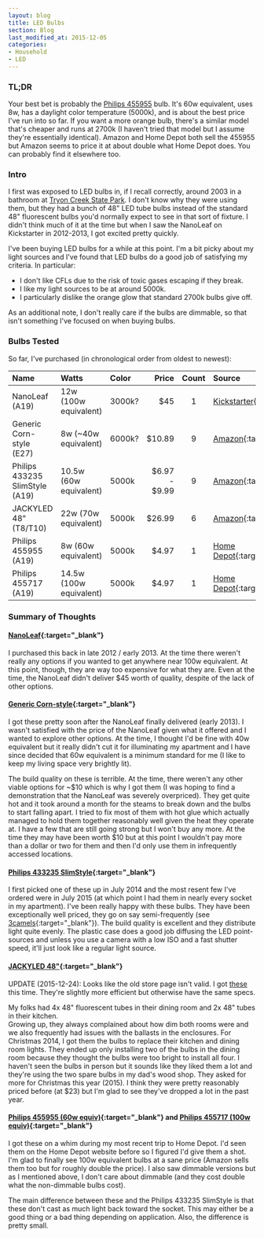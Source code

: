 ```yaml
---
layout: blog
title: LED Bulbs
section: Blog
last_modified_at: 2015-12-05
categories:
- Household
- LED
---
```


### TL;DR
Your best bet is probably the [Philips 455955][455955] bulb.  It's 60w equivalent, uses 8w, has a 
daylight color temperature (5000k), and is about the best price I've run into so far.  If you want
a more orange bulb, there's a similar model that's cheaper and runs at 2700k (I haven't tried that
model but I assume they're essentially identical).  Amazon and Home Depot both sell the 455955 but 
Amazon seems to price it at about double what Home Depot does.  You can probably find it elsewhere 
too.



### Intro
I first was exposed to LED bulbs in, if I recall correctly, around 2003 in a bathroom at 
[Tryon Creek State Park][tcsp].  I don't know why they were using them, but they had a bunch of 48"
LED tube bulbs instead of the standard 48" fluorescent bulbs you'd normally expect to see in that 
sort of fixture.  I didn't think much of it at the time but when I saw the NanoLeaf on Kickstarter
in 2012-2013, I got excited pretty quickly.

[tcsp]: http://oregonstateparks.org/index.cfm?do=parkPage.dsp_parkPage&parkId=103

I've been buying LED bulbs for a while at this point.  I'm a bit picky about my light sources and 
I've found that LED bulbs do a good job of satisfying my criteria.  In particular:

* I don't like CFLs due to the risk of toxic gases escaping if they break.
* I like my light sources to be at around 5000k.  
* I particularly dislike the orange glow that standard 2700k bulbs give off.  

As an additional note, I don't really care if the bulbs are dimmable, so that isn't something I've 
focused on when buying bulbs.




### Bulbs Tested

So far, I've purchased (in chronological order from oldest to newest):

| Name                              |    Watts                  |   Color   |   Price           | Count |   Source                                  | Dimmable? |
|   :---                            |   :---                    |   :---    |   ---:            | :---: |   :---                                    |   :---    |
|   NanoLeaf (A19)                  |   12w (100w equivalent)   |   3000k?  |   $45             |   1   |   [Kickstarter][NnLeaf]{:target="_blank"} |   unknown |
|   Generic Corn-style (E27)        |   8w (~40w equivalent)    |   6000k?  |   $10.89          |   9   |   [Amazon][corn27]{:target="_blank"}      |   unknown |
|   Philips 433235 SlimStyle (A19)  |   10.5w (60w equivalent)  |   5000k   |   $6.97 - $9.99   |   9   |   [Amazon][433235]{:target="_blank"}      |   yes     |
|   JACKYLED 48" (T8/T10)           |   22w (70w equivalent)    |   5000k   |   $26.99          |   6   |   [Amazon][JAKY48]{:target="_blank"}      |   unknown |
|   Philips 455955 (A19)            |   8w (60w equivalent)     |   5000k   |   $4.97           |   1   |   [Home Depot][455955]{:target="_blank"}  |   no      |
|   Philips 455717 (A19)            |   14.5w (100w equivalent) |   5000k   |   $4.97           |   1   |   [Home Depot][455717]{:target="_blank"}  |   no      |

[NnLeaf]: https://www.kickstarter.com/projects/nanoleaf/nanolight-the-worlds-most-energy-efficient-lightbu
[corn27]: http://amzn.com/B006NTW1OA
[433235]: http://amzn.com/B00JM72W6C
[JAKY48]: http://amzn.com/B00IBVNDNG
[455955]: http://www.homedepot.com/p/206178204
[455717]: http://www.homedepot.com/p/205862056




### Summary of Thoughts

#### [NanoLeaf][NnLeaf]{:target="_blank"}
I purchased this back in late 2012 / early 2013.  At the time there weren't really any options if 
you wanted to get anywhere near 100w equivalent.  At this point, though, they are way too expensive 
for what they  are.  Even at the time, the NanoLeaf didn't deliver $45 worth of quality, despite 
of the lack of other options.

#### [Generic Corn-style][corn27]{:target="_blank"}
I got these pretty soon after the NanoLeaf finally delivered (early 2013).  I wasn't satisfied with 
the price of the NanoLeaf given what it offered and I wanted to explore other options.  At the time,
I thought I'd be fine with 40w equivalent but it really didn't cut it for illuminating my apartment
and I have since decided that 60w equivalent is a minimum standard for me (I like to keep my living 
space very brightly lit).

The build quality on these is terrible.  At the time, there weren't any other viable options for 
~$10 which is why I got them (I was hoping to find a demonstration that the NanoLeaf was severely 
overpriced).  They get quite hot and it took around a month for the steams to break down and the 
bulbs to start falling apart.  I tried to fix most of them with hot glue which actually managed to 
hold them together reasonably well given the heat they operate at. I have a few that are still going 
strong but I won't buy any more.  At the time they may have been worth $10 but at this point I 
wouldn't pay more than a dollar or two for them and then I'd only use them in infrequently accessed
locations.

#### [Philips 433235 SlimStyle][433235]{:target="_blank"}
I first picked one of these up in July 2014 and the most resent few I've ordered were in July 2015 
(at which point I had them in  nearly every socket in my apartment).  I've been really happy with 
these bulbs.  They have been exceptionally well priced, they go on say semi-frequently (see 
[3camels](http://camelcamelcamel.com/product/B00JM72W6C){:target="_blank"}).  The build quality is
excellent and they distribute light quite evenly.  The plastic case does a good job diffusing the 
LED point-sources and unless you use a camera with a low ISO and a fast shutter speed, it'll just
look like a regular light source.

#### [JACKYLED 48"][JAKY48]{:target="_blank"}
UPDATE (2015-12-24): Looks like the old store page isn't valid.  I got 
[these](http://amzn.com/B01587Z3GA) this time.  They're slightly more efficient but otherwise have 
the same specs.

My folks had 4x 48" fluorescent tubes in their dining room and 2x 48" tubes in their kitchen.  
Growing up, they always complained about how dim both rooms were and we also frequently had issues
with the ballasts in the enclosures.  For Christmas 2014, I got them the bulbs to replace their
kitchen and dining room lights.  They ended up only installing two of the bulbs in the dining room 
because they thought the bulbs were too bright to install all four.  I haven't seen the bulbs in 
person but it sounds like they liked them a lot and they're using the two spare bulbs in my dad's 
wood shop.  They asked for more for Christmas this year (2015).  I think they were pretty reasonably
priced before (at $23) but I'm glad to see they've dropped a lot in the past year.

#### [Philips 455955 (60w equiv)][455955]{:target="_blank"} and [Philips 455717 (100w equiv)][455717]{:target="_blank"}
I got these on a whim during my most recent trip to Home Depot.  I'd seen them on the Home Depot 
website before so I figured I'd give them a shot.  I'm glad to finally see 100w equivalent bulbs at 
a sane price (Amazon sells them too but for roughly double the price).  I also saw dimmable versions
but as I mentioned above, I don't care about dimmable (and they cost double what the non-dimmable 
bulbs cost).  

The main difference between these and the Philips 433235 SlimStyle is that these don't cast as much
light back toward the socket.  This may either be a good thing or a bad thing depending on 
application.  Also, the difference is pretty small.
